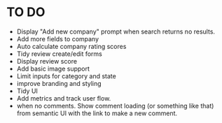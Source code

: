 # TO DO

+ Display "Add new company" prompt when search returns no results.
+ Add more fields to company
+ Auto calculate company rating scores
+ Tidy review create/edit forms
+ Display review score
+ Add basic image support
+ Limit inputs for category and state
+ improve branding and styling
+ Tidy UI 
+ Add metrics and track user flow.
+ when no comments. Show comment loading (or something like that) from semantic UI with the link to make a new comment. 
